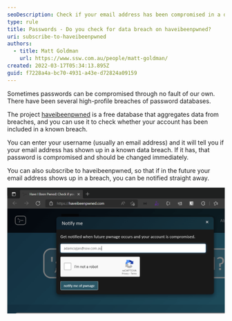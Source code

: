 ```yaml
---
seoDescription: Check if your email address has been compromised in a data breach and get notified straight away with Have I Been Pwned's subscription service.
type: rule
title: Passwords - Do you check for data breach on haveibeenpwned?
uri: subscribe-to-haveibeenpwned
authors:
  - title: Matt Goldman
    url: https://www.ssw.com.au/people/matt-goldman/
created: 2022-03-17T05:34:13.895Z
guid: f7228a4a-bc70-4931-a43e-d72824a09159
---
```


Sometimes passwords can be compromised through no fault of our own. There have been several high-profile breaches of password databases.

The project [haveibeenpwned](https://haveibeenpwned.com) is a free database that aggregates data from breaches, and you can use it to check whether your account has been included in a known breach.

<!--endintro-->

You can enter your username (usually an email address) and it will tell you if your email address has shown up in a known data breach. If it has, that password is compromised and should be changed immediately.

You can also subscribe to haveibeenpwned, so that if in the future your email address shows up in a breach, you can be notified straight away.

![Figure: Subscribe to haveibeenpwned to know as soon as possible if your password has been compromised](haveibeenpwned.png)

